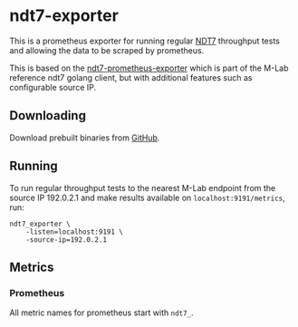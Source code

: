# ndt7-exporter

This is a prometheus exporter for running regular
[NDT7](https://www.measurementlab.net/tests/ndt/ndt7/) throughput tests
and allowing the data to be scraped by prometheus.

This is based on the
[ndt7-prometheus-exporter](https://github.com/m-lab/ndt7-client-go/tree/main/cmd/ndt7-prometheus-exporter)
which is part of the M-Lab reference ndt7 golang client, but with additional features such as
configurable source IP.

## Downloading

Download prebuilt binaries from [GitHub](https://github.com/adaricorp/ndt7-exporter/releases/latest).

## Running

To run regular throughput tests to the nearest M-Lab endpoint from the source IP 192.0.2.1
and make results available on `localhost:9191/metrics`, run:

```
ndt7_exporter \
    -listen=localhost:9191 \
    -source-ip=192.0.2.1
```

## Metrics

### Prometheus

All metric names for prometheus start with `ndt7_`.
